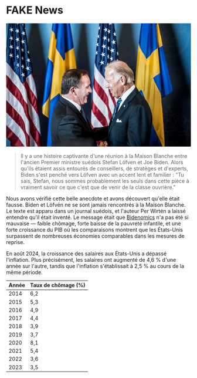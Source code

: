 [description]: # "Tout sur les fausses nouvelles. Samizdat est une plateforme de gestion de contenu avec la possibilité de conserver le contenu sur une clé USB"
[keywords]: # "censure,CMS,fausses nouvelles,samizdat,édition,intelligence artificielle,open source"

# FAKE News

<img src="bidenlofven.jpg" id="selectedimage" class="img-fluid mb-2 d-block" alt="Joe Biden rencontrant le Premier ministre suédois Stefan Löfvén" />

<blockquote>
Il y a une histoire captivante d'une réunion à la Maison Blanche entre l'ancien Premier ministre suédois Stefan Löfven et Joe Biden. Alors qu'ils étaient assis entourés de conseillers, de stratèges et d'experts, Biden s'est penché vers Löfven avec un accent lent et familier : "Tu sais, Stefan, nous sommes probablement les seuls dans cette pièce à vraiment savoir ce que c'est que de venir de la classe ouvrière."
</blockquote>

Nous avons vérifié cette belle anecdote et avons découvert qu'elle était fausse. Biden et Löfvén ne se sont jamais rencontrés à la Maison Blanche.
Le texte est apparu dans un journal suédois, et l'auteur Per Wirtén a laissé entendre qu'il était inventé. Le message était
que [Bidenomics](https://fr.wikipedia.org/wiki/Politique_économique_de_Joe_Biden) n'a pas été 
si mauvaise &mdash; faible chômage, forte baisse de la pauvreté infantile,
et une forte croissance du PIB où les comparaisons montrent que les États-Unis surpassent de nombreuses économies comparables dans les mesures de reprise.

En août 2024, la croissance des salaires aux États-Unis a dépassé l'inflation. Plus précisément,
les salaires ont augmenté de 4,6 % d'une année sur l'autre, tandis que l'inflation s'établissait à 2,5 % au cours de la même période.

<div class="table-responsive">
  <table class="table table-bordered">
    <thead>
      <tr>
        <th>Année</th>
        <th>Taux de chômage (%)</th>
      </tr>
    </thead>
    <tbody>
      <tr><td>2014</td><td>6,2</td></tr>
      <tr><td>2015</td><td>5,3</td></tr>
      <tr><td>2016</td><td>4,9</td></tr>
      <tr><td>2017</td><td>4,4</td></tr>
      <tr><td>2018</td><td>3,9</td></tr>
      <tr><td>2019</td><td>3,7</td></tr>
      <tr><td>2020</td><td>8,1</td></tr>
      <tr><td>2021</td><td>5,4</td></tr>
      <tr><td>2022</td><td>3,6</td></tr>
      <tr><td>2023</td><td>3,5</td></tr>
    </tbody>
  </table>
</div>